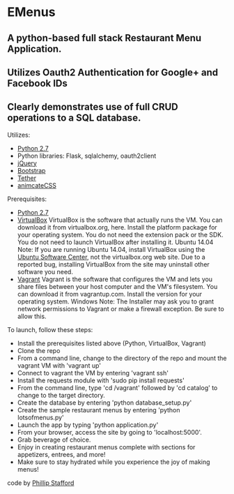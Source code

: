 # EMenus
## A python-based full stack Restaurant Menu Application.
## Utilizes Oauth2 Authentication for Google+ and Facebook IDs
## Clearly demonstrates use of full CRUD operations to a SQL database.

Utilizes:
* [Python 2.7](https://www.python.org/)
* Python libraries: Flask, sqlalchemy, oauth2client
* [jQuery](https://jquery.com/)
* [Bootstrap](http://getbootstrap.com/)
* [Tether](http://tether.io/)
* [animcateCSS](https://daneden.github.io/animate.css/)

Prerequisites:
* [Python 2.7](https://www.python.org/)
* [VirtualBox](https://www.virtualbox.org/wiki/VirtualBox)
VirtualBox is the software that actually runs the VM. You can download it from virtualbox.org, here. Install the platform package for your operating system. You do not need the extension pack or the SDK. You do not need to launch VirtualBox after installing it.
Ubuntu 14.04 Note: If you are running Ubuntu 14.04, install VirtualBox using the [Ubuntu Software Center](https://apps.ubuntu.com/cat/applications/quantal/virtualbox-qt/), not the virtualbox.org web site. Due to a reported bug, installing VirtualBox from the site may uninstall other software you need.
* [Vagrant](https://www.vagrantup.com/)
Vagrant is the software that configures the VM and lets you share files between your host computer and the VM's filesystem. You can download it from vagrantup.com. Install the version for your operating system.
Windows Note: The Installer may ask you to grant network permissions to Vagrant or make a firewall exception. Be sure to allow this.

To launch, follow these steps:
* Install the prerequisites listed above (Python, VirtualBox, Vagrant)
* Clone the repo
* From a command line, change to the directory of the repo and mount the vagrant VM with 'vagrant up'
* Connect to vagrant the VM by entering 'vagrant ssh'
* Install the requests module with 'sudo pip install requests'
* From the command line, type 'cd /vagrant' followed by 'cd catalog' to change to the target directory.
* Create the database by entering 'python database_setup.py'
* Create the sample restaurant menus by entering 'python lotsofmenus.py'
* Launch the app by typing 'python application.py'
* From your browser, access the site by going to 'localhost:5000'.
* Grab beverage of choice.
* Enjoy in creating restaurant menus complete with sections for appetizers, entrees, and more!
* Make sure to stay hydrated while you experience the joy of making menus!

code by [Phillip Stafford](http://philliprstafford.com)
